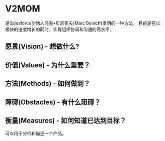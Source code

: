 # V2MOM

是Salesforce创始人马克•贝尼奥夫(Marc Benioff)发明的一种方法，
目的是在以极快的速度增长的同时，实现组织协调和沟通的高水平。

## 愿景(Vision) - 想做什么?
## 价值(Values) - 为什么重要？
## 方法(Methods) - 如何做到？
## 障碍(Obstacles) - 有什么阻碍？
## 衡量(Measures) - 如何知道已达到目标？

可以用于分析和描述一个产品。

